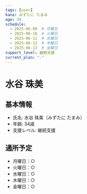 ```yaml
---
tags: [user]
kana: みずたに たまみ
age: 34
schedule:
  - 2025-06-09  # 月曜日
  - 2025-06-10  # 火曜日
  - 2025-06-11  # 水曜日
  - 2025-06-12  # 木曜日
  - 2025-06-13  # 金曜日
support_level: 継続支援
current_plan: "-"
---
```


# 水谷 珠美

## 基本情報
- 氏名: 水谷 珠美（みずたに たまみ）
- 年齢: 34歳
- 支援レベル: 継続支援

## 通所予定
- 月曜日：○
- 火曜日：○
- 水曜日：○
- 木曜日：○
- 金曜日：○ 